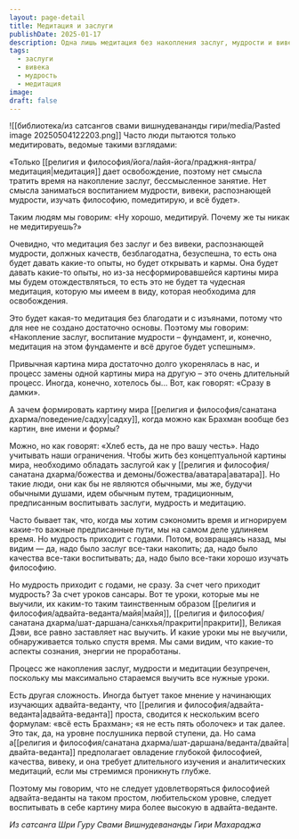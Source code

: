 ```yaml
---
layout: page-detail
title: Медитация и заслуги
publishDate: 2025-01-17
description: Одна лишь медитация без накопления заслуг, мудрости и вивеки не приводит к освобождению - нужна прочная духовная основа. Формирование новой картины мира и развитие качеств требует времени и усилий, а попытки "срезать путь" лишь удлиняют процесс. Глубокое понимание адвайта-веданты возможно только через длительное изучение, развитие качеств и аналитические медитации.
tags:
  - заслуги
  - вивека
  - мудрость
  - медитация
image: 
draft: false
---
```

![[библиотека/из сатсангов свами вишнудевананды гири/media/Pasted image 20250504122203.png]]
 Часто люди пытаются только медитировать, ведомые такими взглядами:

 «Только [[религия и философия/йога/лайя-йога/праджня-янтра/медитация|медитация]] дает освобождение, поэтому нет смысла тратить время на накопление заслуг, бессмысленное занятие. Нет смысла заниматься воспитанием мудрости, вивеки, распознающей мудрости, изучать философию, помедитирую, и всё будет».

 Таким людям мы говорим: «Ну хорошо, медитируй. Почему же ты никак не медитируешь?»

 Очевидно, что медитация без заслуг и без вивеки, распознающей мудрости, должных качеств, безблагодатна, безуспешна, то есть она будет давать какие-то опыты, но будет открывать и кармы. Она будет давать какие-то опыты, но из-за несформировавшейся картины мира мы будем отождествляться, то есть это не будет та чудесная медитация, которую мы имеем в виду, которая необходима для освобождения.

 Это будет какая-то медитация без благодати и с изъянами, потому что для нее не создано достаточно основы. Поэтому мы говорим: «Накопление заслуг, воспитание мудрости – фундамент, и, конечно, медитация на этом фундаменте и всё другое будет успешным».

 Привычная картина мира достаточно долго укоренялась в нас, и процесс замены одной картины мира на другую – это очень длительный процесс. Иногда, конечно, хотелось бы… Вот, как говорят: «Сразу в дамки».

 А зачем формировать картину мира [[религия и философия/санатана дхарма/поведение/садху|садху]], когда можно как Брахман вообще без картин, вне имени и формы?

 Можно, но как говорят: «Хлеб есть, да не про вашу честь». Надо учитывать наши ограничения. Чтобы жить без концептуальной картины мира, необходимо обладать заслугой как у [[религия и философия/санатана дхарма/божества и демоны/божества/аватара|аватара]]. Но такие люди, они как бы не являются обычными, мы же, будучи обычными душами, идем обычным путем, традиционным, предписанным воспитывать заслуги, мудрость и медитацию.

 Часто бывает так, что, когда мы хотим сэкономить время и игнорируем какие-то важные предписанные пути, мы на самом деле удлиняем время. Но мудрость приходит с годами. Потом, возвращаясь назад, мы видим — да, надо было заслуг все-таки накопить; да, надо было качества все-таки воспитывать; да, надо было все-таки хорошо изучать философию.

 Но мудрость приходит с годами, не сразу. За счет чего приходит мудрость? За счет уроков сансары. Вот те уроки, которые мы не выучили, их каким-то таким таинственным образом [[религия и философия/адвайта-веданта/майя|майя]], [[религия и философия/санатана дхарма/шат-даршана/санкхья/пракрити|пракрити]], Великая Дэви, все равно заставляет нас выучить. И какие уроки мы не выучили, обнаруживается только спустя время. Мы сами видим, что какие-то аспекты сознания, энергии не проработаны.

 Процесс же накопления заслуг, мудрости и медитации безупречен, поскольку мы максимально стараемся выучить все нужные уроки.

 Есть другая сложность. Иногда бытует такое мнение у начинающих изучающих адвайта-веданту, что [[религия и философия/адвайта-веданта|адвайта-веданта]] проста, сводится к нескольким всего формулам: «всё есть Брахман»; «я не есть пять оболочек» и так далее. Это так, да, на уровне послушника первой ступени, да. Но сама а[[религия и философия/санатана дхарма/шат-даршана/веданта/двайта|двайта-веданта]] предполагает овладение глубокой философией, качества, вивеку, и она требует длительного изучения и аналитических медитаций, если мы стремимся проникнуть глубже.

 Поэтому мы говорим, что не следует удовлетворяться философией адвайта-веданты на таком простом, любительском уровне, следует воспитывать в себе картину мира более высокую в адвайта-веданте.

*Из сатсанга Шри Гуру Свами Вишнудевананды Гири Махараджа*
